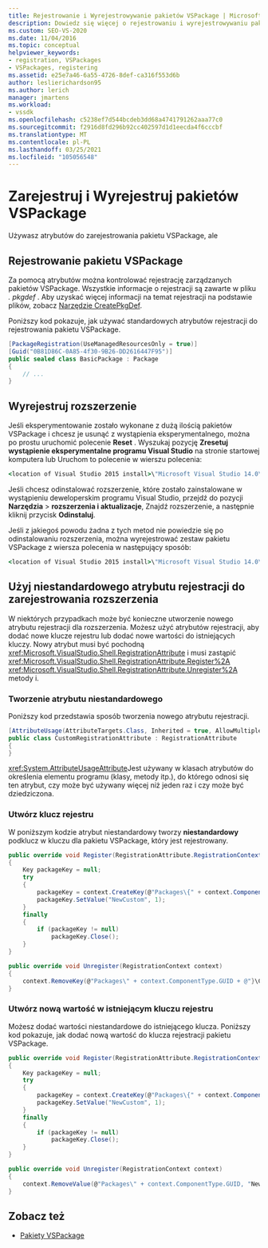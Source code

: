 ```yaml
---
title: Rejestrowanie i Wyrejestrowywanie pakietów VSPackage | Microsoft Docs
description: Dowiedz się więcej o rejestrowaniu i wyrejestrowywaniu pakietów VSPackage, w tym o używanych atrybutach i pliku. pkgdef.
ms.custom: SEO-VS-2020
ms.date: 11/04/2016
ms.topic: conceptual
helpviewer_keywords:
- registration, VSPackages
- VSPackages, registering
ms.assetid: e25e7a46-6a55-4726-8def-ca316f553d6b
author: leslierichardson95
ms.author: lerich
manager: jmartens
ms.workload:
- vssdk
ms.openlocfilehash: c5238ef7d544bcdeb3dd68a4741791262aaa77c0
ms.sourcegitcommit: f2916d8fd296b92cc402597d1d1eecda4f6cccbf
ms.translationtype: MT
ms.contentlocale: pl-PL
ms.lasthandoff: 03/25/2021
ms.locfileid: "105056548"
---
```

# <a name="register-and-unregister-vspackages"></a>Zarejestruj i Wyrejestruj pakietów VSPackage
Używasz atrybutów do zarejestrowania pakietu VSPackage, ale

## <a name="register-a-vspackage"></a>Rejestrowanie pakietu VSPackage
 Za pomocą atrybutów można kontrolować rejestrację zarządzanych pakietów VSPackage. Wszystkie informacje o rejestracji są zawarte w pliku *. pkgdef* . Aby uzyskać więcej informacji na temat rejestracji na podstawie plików, zobacz [Narzędzie CreatePkgDef](../extensibility/internals/createpkgdef-utility.md).

 Poniższy kod pokazuje, jak używać standardowych atrybutów rejestracji do rejestrowania pakietu VSPackage.

```csharp
[PackageRegistration(UseManagedResourcesOnly = true)]
[Guid("0B81D86C-0A85-4f30-9B26-DD2616447F95")]
public sealed class BasicPackage : Package
{
    // ...
}
```

## <a name="unregister-an-extension"></a>Wyrejestruj rozszerzenie
 Jeśli eksperymentowanie zostało wykonane z dużą ilością pakietów VSPackage i chcesz je usunąć z wystąpienia eksperymentalnego, można po prostu uruchomić polecenie **Reset** . Wyszukaj pozycję **Zresetuj wystąpienie eksperymentalne programu Visual Studio** na stronie startowej komputera lub Uruchom to polecenie w wierszu polecenia:

```cmd
<location of Visual Studio 2015 install>\"Microsoft Visual Studio 14.0\VSSDK\VisualStudioIntegration\Tools\Bin\CreateExpInstance.exe" /Reset /VSInstance=14.0 /RootSuffix=Exp
```

 Jeśli chcesz odinstalować rozszerzenie, które zostało zainstalowane w wystąpieniu deweloperskim programu Visual Studio, przejdź do pozycji **Narzędzia**  >  **rozszerzenia i aktualizacje**, Znajdź rozszerzenie, a następnie kliknij przycisk **Odinstaluj**.

 Jeśli z jakiegoś powodu żadna z tych metod nie powiedzie się po odinstalowaniu rozszerzenia, można wyrejestrować zestaw pakietu VSPackage z wiersza polecenia w następujący sposób:

```cmd
<location of Visual Studio 2015 install>\"Microsoft Visual Studio 14.0\VSSDK\VisualStudioIntegration\Tools\Bin\regpkg" /unregister <pathToVSPackage assembly>
```

<a name="using-a-custom-registration-attribute-to-register-an-extension"></a>

## <a name="use-a-custom-registration-attribute-to-register-an-extension"></a>Użyj niestandardowego atrybutu rejestracji do zarejestrowania rozszerzenia

W niektórych przypadkach może być konieczne utworzenie nowego atrybutu rejestracji dla rozszerzenia. Możesz użyć atrybutów rejestracji, aby dodać nowe klucze rejestru lub dodać nowe wartości do istniejących kluczy. Nowy atrybut musi być pochodną <xref:Microsoft.VisualStudio.Shell.RegistrationAttribute> i musi zastąpić <xref:Microsoft.VisualStudio.Shell.RegistrationAttribute.Register%2A> <xref:Microsoft.VisualStudio.Shell.RegistrationAttribute.Unregister%2A> metody i.

### <a name="create-a-custom-attribute"></a>Tworzenie atrybutu niestandardowego

Poniższy kod przedstawia sposób tworzenia nowego atrybutu rejestracji.

```csharp
[AttributeUsage(AttributeTargets.Class, Inherited = true, AllowMultiple = false)]
public class CustomRegistrationAttribute : RegistrationAttribute
{
}
```

 <xref:System.AttributeUsageAttribute>Jest używany w klasach atrybutów do określenia elementu programu (klasy, metody itp.), do którego odnosi się ten atrybut, czy może być używany więcej niż jeden raz i czy może być dziedziczona.

### <a name="create-a-registry-key"></a>Utwórz klucz rejestru

W poniższym kodzie atrybut niestandardowy tworzy **niestandardowy** podklucz w kluczu dla pakietu VSPackage, który jest rejestrowany.

```csharp
public override void Register(RegistrationAttribute.RegistrationContext context)
{
    Key packageKey = null;
    try
    {
        packageKey = context.CreateKey(@"Packages\{" + context.ComponentType.GUID + @"}\Custom");
        packageKey.SetValue("NewCustom", 1);
    }
    finally
    {
        if (packageKey != null)
            packageKey.Close();
    }
}

public override void Unregister(RegistrationContext context)
{
    context.RemoveKey(@"Packages\" + context.ComponentType.GUID + @"}\Custom");
}
```

### <a name="create-a-new-value-under-an-existing-registry-key"></a>Utwórz nową wartość w istniejącym kluczu rejestru

Możesz dodać wartości niestandardowe do istniejącego klucza. Poniższy kod pokazuje, jak dodać nową wartość do klucza rejestracji pakietu VSPackage.

```csharp
public override void Register(RegistrationAttribute.RegistrationContext context)
{
    Key packageKey = null;
    try
    {
        packageKey = context.CreateKey(@"Packages\{" + context.ComponentType.GUID + "}");
        packageKey.SetValue("NewCustom", 1);
    }
    finally
    {
        if (packageKey != null)
            packageKey.Close();
    }
}

public override void Unregister(RegistrationContext context)
{
    context.RemoveValue(@"Packages\" + context.ComponentType.GUID, "NewCustom");
}
```

## <a name="see-also"></a>Zobacz też
- [Pakiety VSPackage](../extensibility/internals/vspackages.md)
